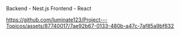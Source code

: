 Backend - Nest.js
Frontend - React

https://github.com/luminate123/Project---Topicos/assets/87740017/7ae92b67-0133-480b-a47c-7af85a9bf632
